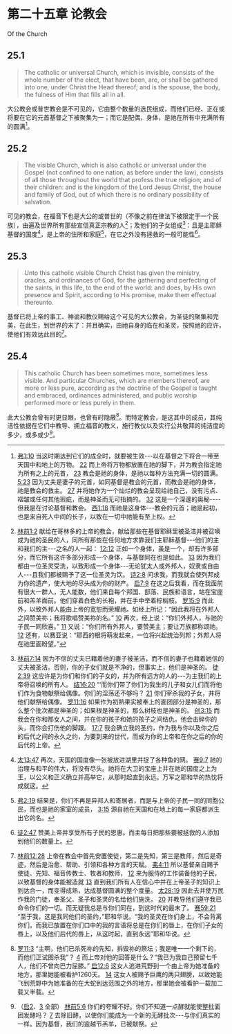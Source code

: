 # 第二十五章 论教会

Of the Church

## 25.1

> The catholic or universal Church, which is invisible, consists of the whole number of the elect, that have been, are, or shall be gathered into one, under Christ the Head thereof; and is the spouse, the body, the fulness of Him that fills all in all.

大公教会或普世教会是不可见的，它由整个数量的选民组成，而他们已经、正在或将要在它的元首基督之下被聚集为一；而它是配偶，身体，是祂在所有中充满所有的圆满[^25-1]。

[^25-1]: [弗1:10](https://biblehub.com/ephesians/1-10.htm) 当这时期达到它们的成全时，就要被生效---以在基督之下将合一带至天国中和地上的万物。 [22](https://biblehub.com/ephesians/1-22.htm) 而上帝将万物都放置在祂的脚下，并为教会指定祂为所有之上的元首， [23](https://biblehub.com/ephesians/1-23.htm) 教会是祂的身体，是祂以每种方法充满一切的圆满。 [5:23](https://biblehub.com/ephesians/5-23.htm) 因为丈夫是妻子的元首，如同基督是教会的元首，而教会是祂的身体，祂是教会的救主。 [27](https://biblehub.com/ephesians/5-27.htm) 并将她作为一个灿烂的教会呈现给祂自己，没有污点、褶皱或任何其他瑕疵，而是神圣而无可指摘的。 [32](https://biblehub.com/ephesians/5-32.htm) 这是一个深邃的奥秘----但我是在讨论基督和教会。 [西1:18](https://biblehub.com/colossians/1-18.htm) 而祂是这身体---教会的元首；祂是起初，也是来自死人中间的长子，以致在一切中祂能有至上权。

## 25.2

> The visible Church, which is also catholic or universal under the Gospel (not confined to one nation, as before under the law), consists of all those throughout the world that profess the true religion; and of their children: and is the kingdom of the Lord Jesus Christ, the house and family of God, out of which there is no ordinary possibility of salvation.

可见的教会，在福音下也是大公的或普世的（不像之前在律法下被限定于一个民族），由遍及世界所有那些宣信真正宗教的人[^25-2]；及他们的子女组成[^25-3]：且是主耶稣基督的国度[^25-4]，是上帝的住所和家庭[^25-5]，在它之外没有拯救的一般可能性[^25-6]。

[^25-2]: [林前1:2](https://biblehub.com/1_corinthians/1-2.htm) 献给在哥林多的上帝的教会，献给那些在基督耶稣里被圣洁并被召唤成为祂的圣民的人，同所有那些在任何地方求靠我们主耶稣基督---他们的主和我们的主---之名的人一起： [12:12](https://biblehub.com/1_corinthians/12-12.htm) 正如一个身体，虽是一个，却有许多部分，而它所有这许多部分形成一个身体，与基督同在也是如此。 [13](https://biblehub.com/1_corinthians/12-13.htm) 因为我们都由一位圣灵受洗，以致形成一个身体---无论犹太人或外邦人，奴隶或自由人---且我们都被赐予了这一位圣灵为饮。 [诗2:8](https://biblehub.com/psalms/2-8.htm) 问求我，而我就会使列邦成为你的遗产，使大地的尽头成为你的财产。 [启7:9](https://biblehub.com/revelation/7-9.htm) 在这之后我看，而在我面前有很大一群人，无人能数，他们来自每个邦国、部落、民族和语言，站在宝座前和羔羊面前。他们穿着白色的长袍，并在手中举着棕榈枝。 [罗15:9](https://biblehub.com/romans/15-9.htm) 而此外，以致外邦人能由上帝的宽恕而荣耀祂。如经上所记：“因此我将在外邦人之间赞美祢；我将歌唱赞美祢的名。” [10](https://biblehub.com/romans/15-10.htm) 再次，经上说：“你们外邦人，与祂的子民一同欣喜。” [11](https://biblehub.com/romans/15-11.htm) 又说：“你们所有外邦人，要赞美主；要让万族都称颂祂。 [12](https://biblehub.com/romans/15-12.htm) 还有，以赛亚说：“耶西的根将萌发起来，一位将兴起统治列邦；外邦人将在祂里面盼望。”

[^25-3]: [林前7:14](https://biblehub.com/1_corinthians/7-14.htm) 因为不信的丈夫已藉着他的妻子被圣洁，而不信的妻子也藉着她信的丈夫被圣洁。否则，你的子女们就是不净的，但事实上，他们是神圣的。 [徒2:39](https://biblehub.com/acts/2-39.htm) 这应许是为你们和你们的子女的，并为所有远方的人的---为主我们的上帝将召唤的所有人。 [结16:20](https://biblehub.com/ezekiel/16-20.htm) “‘而你们带了你们为我生的儿子和女儿们而将他们作为食物献祭给偶像。你们的淫荡还不够吗？ [21](https://biblehub.com/ezekiel/16-21.htm) 你们宰杀我的子女，并将他们献祭给偶像。 [罗11:16](https://biblehub.com/romans/11-16.htm) 如果作为初熟果实被奉上的面团部分是神圣的，那么整个批次都是神圣的；如果根是神圣的，那么树枝也是神圣的。 [创3:15](https://biblehub.com/genesis/3-15.htm) 而我会在你和那女人之间，并在你的孩子和她的孩子之间结仇。他会击碎你的头，而你会打伤他的脚跟。 [17:7](https://biblehub.com/genesis/17-7.htm) 我会确立我的圣约，作为我与你以及你之后的后代之间的永久之约，为要到来的世代，而成为你的上帝和在你之后的你的后代的上帝。

[^25-4]: [太13:47](https://biblehub.com/matthew/13-47.htm) 再次，天国的国度像一张被放进湖里并捉了各种鱼的网。 [赛9:7](https://biblehub.com/isaiah/9-7.htm) 祂的治理与和平的伟大，将没有尽头。祂将在大卫的宝座上并在祂的国度之上为王，以公义和正义确立并高举它，从那时起直到永远。万军之耶和华的热忱将成就这。

[^25-5]: [弗2:19](https://biblehub.com/ephesians/2-19.htm) 结果是，你们不再是异邦人和寄居者，而是与上帝的子民一同的同胞公民，而也是祂的家室的成员， [3:15](https://biblehub.com/ephesians/3-15.htm) 源自祂在天国和在地上的每一家庭都派生出它的名。

[^25-6]: [徒2:47](https://biblehub.com/acts/2-47.htm) 赞美上帝并享受所有子民的恩惠。而主每日把那些要被拯救的人添加到他们的数量上。

## 25.3

> Unto this catholic visible Church Christ has given the ministry, oracles, and ordinances of God, for the gathering and perfecting of the saints, in this life, to the end of the world: and does, by His own presence and Spirit, according to His promise, make them effectual thereunto.

基督已将上帝的事工、神谕和教仪赐给这个可见的大公教会，为圣徒的聚集和完美，在此生，到世界的末了：并且确实，由祂自身的临在和圣灵，按照祂的应许，使他们有效达此目的[^25-7]。

[^25-7]: [林前12:28](https://biblehub.com/1_corinthians/12-28.htm) 上帝在教会中首先安置使徒，第二是先知，第三是教师，然后是奇迹，然后是治愈、帮助、引领和各种方言的天赋。 [弗4:11](https://biblehub.com/ephesians/4-11.htm) 所以基督亲自赐予使徒、先知、福音传教士、牧者和教师， [12](https://biblehub.com/ephesians/4-12.htm) 来为服侍的工作装备他的子民，以致基督的身体能被造就 [13](https://biblehub.com/ephesians/4-13.htm) 直到我们所有人在信心中并在上帝圣子的知识上到达合一，而变得成熟，达成基督圆满的整个度量。 [太28:19](https://biblehub.com/matthew/28-19.htm) 因此去并使万民作我的门徒，奉圣父、圣子和圣灵的名给他们施洗， [20](https://biblehub.com/matthew/28-20.htm) 并教导他们遵守我已命令你们的一切。而无疑我总是与你们同在，到这时代的最末了。 [赛59:21](https://biblehub.com/isaiah/59-21.htm) “至于我，这是我同他们的圣约，”耶和华说。“我的圣灵在你们身上，不会背离你们，而我已放置在你们口中的我的言语将总是在你们的唇上，在你们子女的唇上，以及他们后代的唇上，从这时起，直到永远”耶和华说。

## 25.4

> This catholic Church has been sometimes more, sometimes less visible. And particular Churches, which are members thereof, are more or less pure, according as the doctrine of the Gospel is taught and embraced, ordinances administered, and public worship performed more or less purely in them.

此大公教会曾有时更显眼，也曾有时隐蔽[^25-8]。而特定教会，是这其中的成员，其纯洁性依据在它们中教导、拥立福音的教义，施行教仪以及实行公共敬拜的纯洁度的多少，或多或少[^25-9]。

[^25-8]: [罗11:3](https://biblehub.com/romans/11-3.htm) “主啊，他们已杀死祢的先知，拆毁祢的祭坛；我是唯一一个剩下的，而他们正试图杀我”？ [4](https://biblehub.com/romans/11-4.htm) 而上帝对他的回答是什么？“我已为我自己预留七千人，他们不曾向巴力屈膝。” [启12:6](https://biblehub.com/revelation/12-6.htm) 这女人逃进荒野到一个由上帝为她准备的地方，那里她能被看护1260天。 [14](https://biblehub.com/revelation/12-14.htm) 这女人被赐予巨鹰的两只翅膀，以致她能飞到荒野中为她准备的在大蛇到达范围之外的地方，那里她会被看护一载加二载又半载。

[^25-9]: （[启2](https://biblehub.com/niv/revelation/2.htm)、[3](https://biblehub.com/niv/revelation/3.htm) 全部） [林前5:6](https://biblehub.com/1_corinthians/5-6.htm) 你们的夸耀不好。你们不知道一点酵就能使整批面团发酵吗？ [7](https://biblehub.com/1_corinthians/5-7.htm) 去除旧酵，以使你们能成为一个新的无酵批次---与你们真实的一样。因为基督，我们的逾越节羔羊，已被献祭。
